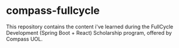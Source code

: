 # compass-fullcycle
This repository contains the content i've learned during the FullCycle Development (Spring Boot + React) Scholarship program, offered by Compass UOL.

